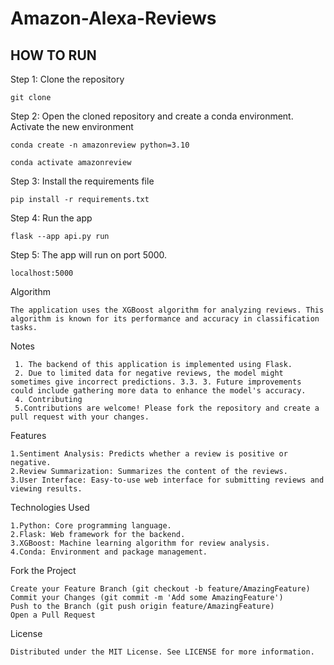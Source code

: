 # Amazon-Alexa-Reviews


## HOW TO RUN

Step 1: Clone the repository
```
git clone 
```

Step 2: Open the cloned repository and create a conda environment. Activate the new environment
```
conda create -n amazonreview python=3.10
```
```
conda activate amazonreview
```

Step 3: Install the requirements file
```
pip install -r requirements.txt
```

Step 4: Run the app
```
flask --app api.py run
```

Step 5: The app will run on port 5000. 
```
localhost:5000
```

Algorithm

    The application uses the XGBoost algorithm for analyzing reviews. This algorithm is known for its performance and accuracy in classification tasks.

Notes  

     1. The backend of this application is implemented using Flask.
     2. Due to limited data for negative reviews, the model might sometimes give incorrect predictions. 3.3. 3. Future improvements could include gathering more data to enhance the model's accuracy.
     4. Contributing
     5.Contributions are welcome! Please fork the repository and create a pull request with your changes.

Features

    1.Sentiment Analysis: Predicts whether a review is positive or negative.
    2.Review Summarization: Summarizes the content of the reviews.
    3.User Interface: Easy-to-use web interface for submitting reviews and viewing results.


Technologies Used

    1.Python: Core programming language.
    2.Flask: Web framework for the backend.
    3.XGBoost: Machine learning algorithm for review analysis.
    4.Conda: Environment and package management.

Fork the Project

    Create your Feature Branch (git checkout -b feature/AmazingFeature)
    Commit your Changes (git commit -m 'Add some AmazingFeature')
    Push to the Branch (git push origin feature/AmazingFeature)
    Open a Pull Request


License

    Distributed under the MIT License. See LICENSE for more information.
